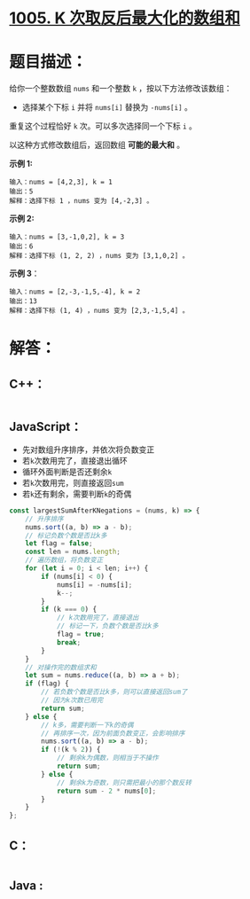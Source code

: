# [1005. K 次取反后最大化的数组和](https://leetcode-cn.com/problems/maximize-sum-of-array-after-k-negations/)

# 题目描述：

给你一个整数数组 `nums` 和一个整数 `k` ，按以下方法修改该数组：

- 选择某个下标 `i` 并将 `nums[i]` 替换为 `-nums[i]` 。

重复这个过程恰好 `k` 次。可以多次选择同一个下标 `i` 。

以这种方式修改数组后，返回数组 **可能的最大和** 。



**示例 1:**

```
输入：nums = [4,2,3], k = 1
输出：5
解释：选择下标 1 ，nums 变为 [4,-2,3] 。
```

 **示例 2:**

```
输入：nums = [3,-1,0,2], k = 3
输出：6
解释：选择下标 (1, 2, 2) ，nums 变为 [3,1,0,2] 。
```

**示例 3**：

```
输入：nums = [2,-3,-1,5,-4], k = 2
输出：13
解释：选择下标 (1, 4) ，nums 变为 [2,3,-1,5,4] 。
```





# 解答：

## C++：

```cpp

```

## JavaScript：

- 先对数组升序排序，并依次将负数变正
- 若`k`次数用完了，直接退出循环
- 循环外面判断是否还剩余`k`
- 若`k`次数用完，则直接返回`sum`
- 若`k`还有剩余，需要判断`k`的奇偶

```javascript
const largestSumAfterKNegations = (nums, k) => {
    // 升序排序
    nums.sort((a, b) => a - b);
    // 标记负数个数是否比k多
    let flag = false;
    const len = nums.length;
    // 遍历数组，将负数变正
    for (let i = 0; i < len; i++) {
        if (nums[i] < 0) {
            nums[i] = -nums[i];
            k--;
        }
        if (k === 0) {
            // k次数用完了，直接退出
            // 标记一下，负数个数是否比k多
            flag = true;
            break;
        }
    }
    // 对操作完的数组求和
    let sum = nums.reduce((a, b) => a + b);
    if (flag) {
        // 若负数个数是否比k多，则可以直接返回sum了
        // 因为k次数已用完
        return sum;
    } else {
        // k多，需要判断一下k的奇偶
        // 再排序一次，因为前面负数变正，会影响排序
        nums.sort((a, b) => a - b);
        if (!(k % 2)) {
            // 剩余k为偶数，则相当于不操作
            return sum;
        } else {
            // 剩余k为奇数，则只需把最小的那个数反转
            return sum - 2 * nums[0];
        }
    }
};
```

## C：

```c

```

## Java :
```java

```
